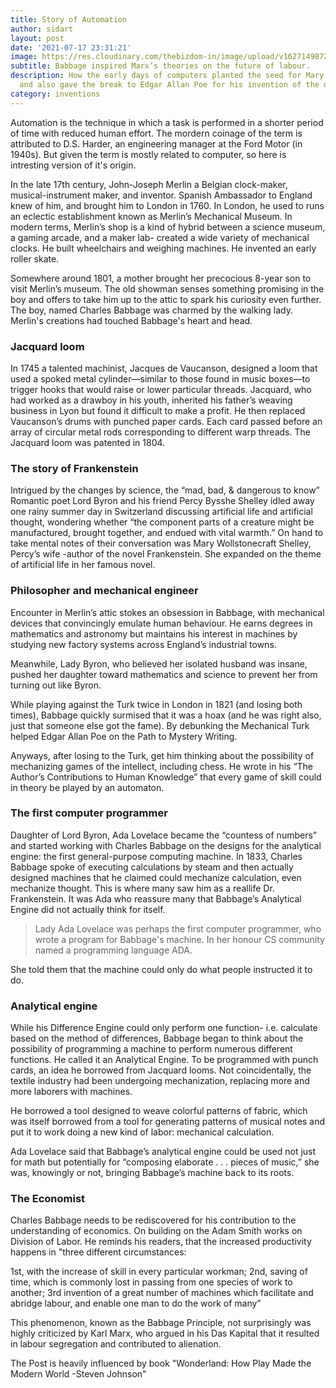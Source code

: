 ```yaml
---
title: Story of Automation
author: sidart
layout: post
date: '2021-07-17 23:31:21'
image: https://res.cloudinary.com/thebizdom-in/image/upload/v1627149872/autom_jvzwas.png
subtitle: Babbage inspired Marx’s theories on the future of labour.
description: How the early days of computers planted the seed for Mary Shelley’s Frankenstein
  and also gave the break to Edgar Allan Poe for his invention of the detective story.
category: inventions
---
```


Automation is the technique in which a task is performed in a shorter period of time with reduced human effort. The mordern coinage of the term is attributed to D.S. Harder, an engineering manager at the Ford Motor (in 1940s). But given the term is mostly related to computer, so here is intresting version of it's origin. 


In the late 17th century, John-Joseph Merlin a Belgian clock-maker, musical-instrument maker, and inventor. Spanish Ambassador to England knew of him, and brought him to London in 1760. In London, he used to runs an eclectic establishment known as Merlin’s Mechanical Museum. In modern terms, Merlin’s shop is a kind of hybrid between a science museum, a gaming arcade, and a maker lab- created a wide variety of mechanical clocks. He built wheelchairs and weighing machines. He invented an early roller skate.

Somewhere around 1801, a mother brought her precocious 8-year son to visit Merlin’s museum. The old showman senses something promising in the boy and offers to take him up to the attic to spark his curiosity even further. The boy, named Charles Babbage was charmed by the walking lady. Merlin's creations had touched Babbage's heart and head. 

### Jacquard loom
In 1745 a talented machinist, Jacques de Vaucanson, designed a loom that used a spoked metal cylinder—similar to those found in music boxes—to trigger hooks that would raise or lower particular threads.  Jacquard, who had worked as a drawboy in his youth, inherited his father’s weaving business in Lyon but found it difficult to make a profit. He then replaced Vaucanson’s drums with punched paper cards. Each card passed before an array of circular metal rods corresponding to different warp threads.  The Jacquard loom was patented in 1804.

### The story of Frankenstein
Intrigued by the changes by science, the “mad, bad, & dangerous to know” Romantic poet Lord Byron and his friend Percy Bysshe Shelley idled away one rainy summer day in Switzerland discussing artificial life and artificial thought, wondering whether “the component parts of a creature might be manufactured, brought together, and endued with vital warmth.” On hand to take mental notes of their conversation was Mary Wollstonecraft Shelley, Percy’s wife -author of the novel Frankenstein. She expanded on the theme of artificial life in her famous novel.

### Philosopher and mechanical engineer
Encounter in Merlin’s attic stokes an obsession in Babbage, with mechanical devices that convincingly emulate human behaviour. He earns degrees in mathematics and astronomy but maintains his interest in machines by studying new factory systems across England’s industrial towns.

Meanwhile, Lady Byron, who believed her isolated husband was insane, pushed her daughter toward mathematics and science to prevent her from turning out like Byron.

While playing against the Turk twice in London in 1821 (and losing both times), Babbage quickly surmised that it was a hoax (and he was right also, just that someone else got the fame). By debunking the Mechanical Turk helped Edgar Allan Poe on the Path to Mystery Writing.

Anyways, after losing to the Turk, get him thinking about the possibility of mechanizing games of the intellect, including chess. He wrote in his “The Author’s Contributions to Human Knowledge” that every game of skill could in theory be played by an automaton.

### The first computer programmer
Daughter of Lord Byron, Ada Lovelace became the “countess of numbers” and started working with Charles Babbage on the designs for the analytical engine: the first general-purpose computing machine. In 1833, Charles Babbage spoke of executing calculations by steam and then actually designed machines that he claimed could mechanize calculation, even mechanize thought. This is where many saw him as a reallife Dr. Frankenstein. It was Ada who reassure many that Babbage’s Analytical Engine did not actually think for itself.

> Lady Ada Lovelace was perhaps the first computer programmer, who wrote a program for Babbage's machine. In her honour CS community named a programming language ADA.

She told them that the machine could only do what people instructed it to do. 

### Analytical engine
While his Difference Engine could only perform one function- i.e. calculate based on the method of differences, Babbage began to think about the possibility of programming a machine to perform numerous different functions. He called it an Analytical Engine. To be programmed with punch cards, an idea he borrowed from Jacquard looms. Not coincidentally, the textile industry had been undergoing mechanization, replacing more and more laborers with machines.

He borrowed a tool designed to weave colorful patterns of fabric, which was itself borrowed from a tool for generating patterns of musical notes and put it to work doing a new kind of labor: mechanical calculation.

Ada Lovelace said that Babbage’s analytical engine could be used not just for math but potentially for “composing elaborate . . . pieces of music,” she was, knowingly or not, bringing Babbage’s machine back to its roots.

### The Economist
Charles Babbage needs to be rediscovered for his contribution to the understanding of economics. On building on the Adam Smith works on Division of Labor. He reminds his readers, that the increased productivity happens in "three different circumstances:

1st, with the increase of skill in every particular workman; 
2nd, saving of time, which is commonly lost in passing from one species of work to another;
3rd invention of a great number of machines which facilitate and abridge labour, and enable one man to do the work of many”

This phenomenon, known as the Babbage Principle, not surprisingly was highly criticized by Karl Marx, who argued in his Das Kapital that it resulted in labour segregation and contributed to alienation.

The Post is heavily influenced by book "Wonderland: How Play Made the Modern World -Steven Johnson"

